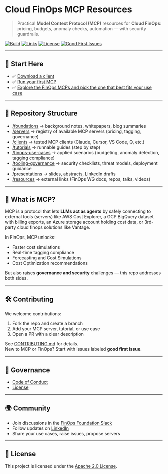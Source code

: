 # Cloud FinOps MCP Resources

> Practical **Model Context Protocol (MCP)** resources for **Cloud FinOps**: pricing, budgets, anomaly checks, automation — with security guardrails.

[![Build](https://img.shields.io/github/actions/workflow/status/OptimNow/finops-mcp-resources/ci.yml?branch=main)]()
[![Links](https://img.shields.io/badge/links-checked-brightgreen)]()
[![License](https://img.shields.io/badge/license-Apache--2.0-blue)]()
[![Good First Issues](https://img.shields.io/github/issues/OptimNow/finops-mcp-resources/good%20first%20issue)]()

---

## 🚀 Start Here
- ✅ [Download a client](clients/Comparison.md) 
- ✅ [Run your first MCP](tutorials/01-aws-pricing-mcp-quickstart.md)  
- ✅ [Explore the FinOps MCPs and pick the one that best fits your use case](servers/)  


---

## 📂 Repository Structure

- [/foundations](./foundations) → background notes, whitepapers, blog summaries  
- [/servers](./servers) → registry of available MCP servers (pricing, tagging, governance)  
- [/clients](./clients) → tested MCP clients (Claude, Cursor, VS Code, Q, etc.)  
- [/tutorials](./tutorials) → runnable guides (step by step)  
- [/finops-use-cases](./finops-use-cases) → applied scenarios (budgeting, anomaly detection, tagging compliance)  
- [/tooling-governance](./tooling-governance) → security checklists, threat models, deployment guidance  
- [/presentations](./presentations) → slides, abstracts, LinkedIn drafts  
- [/resources](./resources) → external links (FinOps WG docs, repos, talks, videos)  


---

## 🧩 What is MCP?
MCP is a protocol that lets **LLMs act as agents** by safely connecting to external tools (servers) like AWS Cost Explorer, a GCP BigQuery dataset with billing exports, an Azure storage account holding cost data, or 3rd-party cloud finops solutions like Vantage.

In FinOps, MCP unlocks:
- Faster cost simulations
- Real-time tagging compliance 
- Forecasting and Cost Simulations
- Cost Optimization recommendations  

But also raises **governance and security** challenges — this repo addresses both sides.

---

## 🛠️ Contributing
We welcome contributions:
1. Fork the repo and create a branch
2. Add your MCP server, tutorial, or use case
3. Open a PR with a clear description  

See [CONTRIBUTING.md](CONTRIBUTING.md) for details.  
New to MCP or FinOps? Start with issues labeled **good first issue**.

---

## 🔐 Governance
- [Code of Conduct](CODE_OF_CONDUCT.md)  
- [License](LICENSE)  

---

## 🌍 Community
- Join discussions in the [FinOps Foundation Slack](https://www.finops.org/slack/)  
- Follow updates on [LinkedIn](https://linkedin.com/in/jeanlatiere)  
- Share your use cases, raise issues, propose servers  

---

## 📜 License
This project is licensed under the [Apache 2.0 License](LICENSE).
